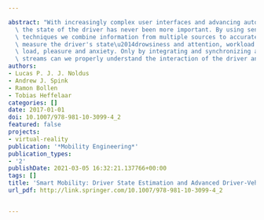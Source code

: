 ---
abstract: "With increasingly complex user interfaces and advancing automation, measuring\
  \ the state of the driver has never been more important. By using sensor fusion\
  \ techniques we combine information from multiple sources to accurately and robustly\
  \ measure the driver's state\u2014drowsiness and attention, workload and cognitive\
  \ load, pleasure and anxiety. Only by integrating and synchronizing all the data\
  \ streams can we properly understand the interaction of the driver and the vehicle."
authors:
- Lucas P. J. J. Noldus
- Andrew J. Spink
- Ramon Bollen
- Tobias Heffelaar
categories: []
date: 2017-01-01
doi: 10.1007/978-981-10-3099-4_2
featured: false
projects:
- virtual-reality
publication: '*Mobility Engineering*'
publication_types:
- '2'
publishDate: 2021-03-05 16:32:21.137766+00:00
tags: []
title: 'Smart Mobility: Driver State Estimation and Advanced Driver-Vehicle Interfaces'
url_pdf: http://link.springer.com/10.1007/978-981-10-3099-4_2

---
